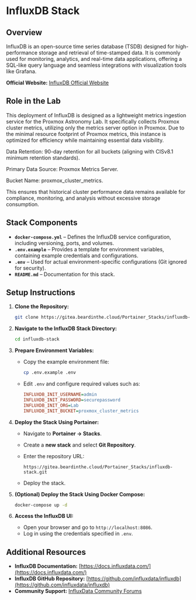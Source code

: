 # **InfluxDB Stack**

## **Overview**

InfluxDB is an open-source time series database (TSDB) designed for high-performance storage and retrieval of time-stamped data. It is commonly used for monitoring, analytics, and real-time data applications, offering a SQL-like query language and seamless integrations with visualization tools like Grafana.

**Official Website:** [InfluxDB Official Website](https://www.influxdata.com/products/influxdb/)

## Role in the Lab

This deployment of InfluxDB is designed as a lightweight metrics ingestion service for the Proxmox Astronomy Lab. It specifically collects Proxmox cluster metrics, utilizing only the metrics server option in Proxmox. Due to the minimal resource footprint of Proxmox metrics, this instance is optimized for efficiency while maintaining essential data visibility.

Data Retention: 90-day retention for all buckets (aligning with CISv8.1 minimum retention standards).

Primary Data Source: Proxmox Metrics Server.

Bucket Name: proxmox_cluster_metrics.

This ensures that historical cluster performance data remains available for compliance, monitoring, and analysis without excessive storage consumption.

## **Stack Components**

- **`docker-compose.yml`** – Defines the InfluxDB service configuration, including versioning, ports, and volumes.
- **`.env.example`** – Provides a template for environment variables, containing example credentials and configurations.
- **`.env`** – Used for actual environment-specific configurations (Git ignored for security).
- **`README.md`** – Documentation for this stack.

## **Setup Instructions**

1. **Clone the Repository:**

   ```bash
   git clone https://gitea.beardinthe.cloud/Portainer_Stacks/influxdb-stack.git
   ```

2. **Navigate to the InfluxDB Stack Directory:**

   ```bash
   cd influxdb-stack
   ```

3. **Prepare Environment Variables:**
   - Copy the example environment file:

     ```bash
     cp .env.example .env
     ```

   - Edit `.env` and configure required values such as:

     ```ini
     INFLUXDB_INIT_USERNAME=admin
     INFLUXDB_INIT_PASSWORD=securepassword
     INFLUXDB_INIT_ORG=Lab
     INFLUXDB_INIT_BUCKET=proxmox_cluster_metrics
     ```

4. **Deploy the Stack Using Portainer:**
   - Navigate to **Portainer → Stacks**.
   - Create a **new stack** and select **Git Repository**.
   - Enter the repository URL:

     ```
     https://gitea.beardinthe.cloud/Portainer_Stacks/influxdb-stack.git
     ```

   - Deploy the stack.

5. **(Optional) Deploy the Stack Using Docker Compose:**

   ```bash
   docker-compose up -d
   ```

6. **Access the InfluxDB UI:**
   - Open your browser and go to `http://localhost:8086`.
   - Log in using the credentials specified in `.env`.

## **Additional Resources**

- **InfluxDB Documentation:** [https://docs.influxdata.com/](https://docs.influxdata.com/)
- **InfluxDB GitHub Repository:** [https://github.com/influxdata/influxdb](https://github.com/influxdata/influxdb)
- **Community Support:** [InfluxData Community Forums](https://community.influxdata.com/)
